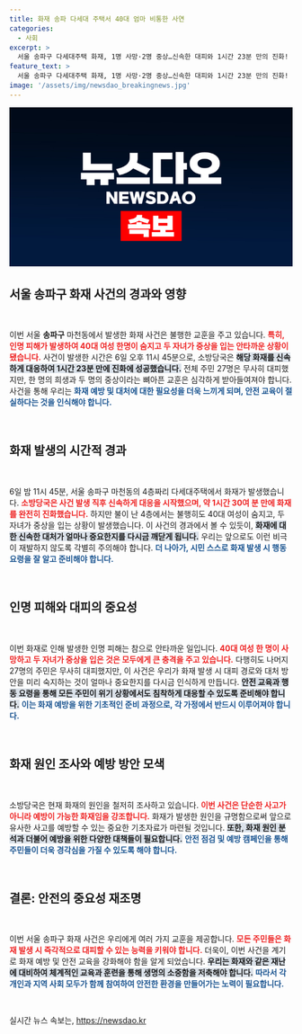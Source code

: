 ```yaml
---
title: 화재 송파 다세대 주택서 40대 엄마 비통한 사연
categories:
  - 사회
excerpt: >
  서울 송파구 다세대주택 화재, 1명 사망·2명 중상…신속한 대피와 1시간 23분 만의 진화! 경찰과 소방당국, 원인 조사 착수. 클릭해서 자세한 내용을 확인하세요!
feature_text: >
  서울 송파구 다세대주택 화재, 1명 사망·2명 중상…신속한 대피와 1시간 23분 만의 진화! 경찰과 소방당국, 원인 조사 착수. 클릭해서 자세한 내용을 확인하세요!
image: '/assets/img/newsdao_breakingnews.jpg'
---
```


<p><img src="/assets/img/newsdao_breakingnews.jpg" alt="cryptoinkorea 속보" /></p>

<h2 data-ke-size="size26">서울 송파구 화재 사건의 경과와 영향</h2>

<p data-ke-size="size16">&nbsp;</p>

<p>이번 서울 <b>송파구</b> 마천동에서 발생한 화재 사건은 불행한 교훈을 주고 있습니다. <b><span style="color: #ee2323;">특히, 인명 피해가 발생하여 40대 여성 한명이 숨지고 두 자녀가 중상을 입는 안타까운 상황이 됐습니다.</span></b> 사건이 발생한 시간은 6일 오후 11시 45분으로, 소방당국은 <b><span style="background-color: #21538527;">해당 화재를 신속하게 대응하여 1시간 23분 만에 진화에 성공했습니다.</span></b> 전체 주민 27명은 무사히 대피했지만, 한 명의 희생과 두 명의 중상이라는 뼈아픈 교훈은 심각하게 받아들여져야 합니다. 사건을 통해 우리는 <b><span style="color: #1a5490;">화재 예방 및 대처에 대한 필요성을 더욱 느끼게 되며, 안전 교육이 절실하다는 것을 인식해야 합니다.</span></b> </p>

<p data-ke-size="size16">&nbsp;</p>

<h2 data-ke-size="size26">화재 발생의 시간적 경과</h2>

<p data-ke-size="size16">&nbsp;</p>

<p>6일 밤 11시 45분, 서울 송파구 마천동의 4층짜리 다세대주택에서 화재가 발생했습니다. <b><span style="color: #ee2323;">소방당국은 사건 발생 직후 신속하게 대응을 시작했으며, 약 1시간 30여 분 만에 화재를 완전히 진화했습니다.</span></b> 하지만 불이 난 4층에서는 불행히도 40대 여성이 숨지고, 두 자녀가 중상을 입는 상황이 발생했습니다. 이 사건의 경과에서 볼 수 있듯이, <b><span style="background-color: #21538527;">화재에 대한 신속한 대처가 얼마나 중요한지를 다시금 깨닫게 됩니다.</span></b> 우리는 앞으로도 이런 비극이 재발하지 않도록 각별히 주의해야 합니다. <b><span style="color: #1a5490;">더 나아가, 시민 스스로 화재 발생 시 행동 요령을 잘 알고 준비해야 합니다.</span></b></p>

<p data-ke-size="size16">&nbsp;</p>

<h2 data-ke-size="size26">인명 피해와 대피의 중요성</h2>

<p data-ke-size="size16">&nbsp;</p>

<p>이번 화재로 인해 발생한 인명 피해는 참으로 안타까운 일입니다. <b><span style="color: #ee2323;">40대 여성 한 명이 사망하고 두 자녀가 중상을 입은 것은 모두에게 큰 충격을 주고 있습니다.</span></b> 다행히도 나머지 27명의 주민은 무사히 대피했지만, 이 사건은 우리가 화재 발생 시 대피 경로와 대처 방안을 미리 숙지하는 것이 얼마나 중요한지를 다시금 인식하게 만듭니다. <b><span style="background-color: #21538527;">안전 교육과 행동 요령을 통해 모든 주민이 위기 상황에서도 침착하게 대응할 수 있도록 준비해야 합니다.</span></b> <b><span style="color: #1a5490;">이는 화재 예방을 위한 기초적인 준비 과정으로, 각 가정에서 반드시 이루어져야 합니다.</span></b></p>

<p data-ke-size="size16">&nbsp;</p>

<h2 data-ke-size="size26">화재 원인 조사와 예방 방안 모색</h2>

<p data-ke-size="size16">&nbsp;</p>

<p>소방당국은 현재 화재의 원인을 철저히 조사하고 있습니다. <b><span style="color: #ee2323;">이번 사건은 단순한 사고가 아니라 예방이 가능한 화재임을 강조합니다.</span></b> 화재가 발생한 원인을 규명함으로써 앞으로 유사한 사고를 예방할 수 있는 중요한 기초자료가 마련될 것입니다. <b><span style="background-color: #21538527;">또한, 화재 원인 분석과 더불어 예방을 위한 다양한 대책들이 필요합니다.</span></b> <b><span style="color: #1a5490;">안전 점검 및 예방 캠페인을 통해 주민들이 더욱 경각심을 가질 수 있도록 해야 합니다.</span></b></p>

<p data-ke-size="size16">&nbsp;</p>

<h2 data-ke-size="size26">결론: 안전의 중요성 재조명</h2>

<p data-ke-size="size16">&nbsp;</p>

<p>이번 서울 송파구 화재 사건은 우리에게 여러 가지 교훈을 제공합니다. <b><span style="color: #ee2323;">모든 주민들은 화재 발생 시 즉각적으로 대피할 수 있는 능력을 키워야 합니다.</span></b> 더욱이, 이번 사건을 계기로 화재 예방 및 안전 교육을 강화해야 함을 알게 되었습니다. <b><span style="background-color: #21538527;">우리는 화재와 같은 재난에 대비하여 체계적인 교육과 훈련을 통해 생명의 소중함을 저축해야 합니다.</span></b> <b><span style="color: #1a5490;">따라서 각 개인과 지역 사회 모두가 함께 참여하여 안전한 환경을 만들어가는 노력이 필요합니다.</span></b> </p>

<p data-ke-size="size16">&nbsp;</p>
실시간 뉴스 속보는, <a href="https://newsdao.kr" rel="dofollow">https://newsdao.kr</a>


